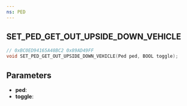 ```yaml
---
ns: PED
---
```

## SET_PED_GET_OUT_UPSIDE_DOWN_VEHICLE

```c
// 0xBC0ED94165A48BC2 0x89AD49FF
void SET_PED_GET_OUT_UPSIDE_DOWN_VEHICLE(Ped ped, BOOL toggle);
```


## Parameters
* **ped**: 
* **toggle**: 

